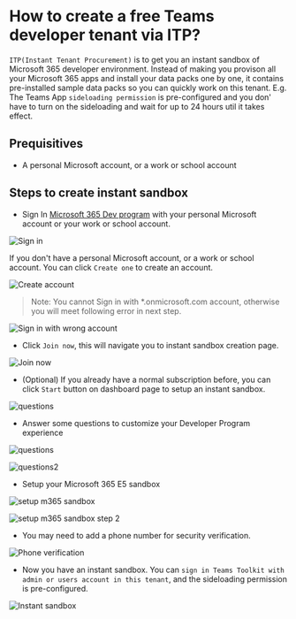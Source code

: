 # How to create a free Teams developer tenant via ITP?

`ITP(Instant Tenant Procurement)` is to get you an instant sandbox of Microsoft 365 developer environment. Instead of making you provison all your Microsoft 365 apps and install your data packs one by one, it contains pre-installed sample data packs so you can quickly work on this tenant. E.g. The Teams App `sideloading permission` is pre-configured and you don' have to turn on the sideloading and wait for up to 24 hours util it takes effect.

## Prequisitives

- A personal Microsoft account, or a work or school account

## Steps to create instant sandbox

- Sign In [Microsoft 365 Dev program](https://developer.microsoft.com/en-us/microsoft-365/dev-program) with your personal Microsoft account or your work or school account.

![Sign in](./m365.png)

If you don't have a personal Microsoft account, or a work or school account. You can click `Create one` to create an account.

![Create account](./createone.png)

>Note: You cannot Sign in with *.onmicrosoft.com account, otherwise you will meet following error in next step.

![Sign in with wrong account](./joinnowerror.png)

- Click `Join now`, this will navigate you to instant sandbox creation page.

![Join now](./joinnow.png)

- (Optional) If you already have a normal subscription before, you can click `Start` button on dashboard page to setup an instant sandbox.

![questions](./withnormalsubscription.png)

- Answer some questions to customize your Developer Program experience

![questions](./m365questions1.png)

![questions2](./m365questions2.png)

- Setup your Microsoft 365 E5 sandbox

![setup m365 sandbox](./setupm365.png)

![setup m365 sandbox step 2](./setupm3652.png)

- You may need to add a phone number for security verification.

![Phone verification](./phoneverification.png)

- Now you have an instant sandbox. You can `sign in Teams Toolkit with admin or users account in this tenant`, and the sideloading permission is pre-configured.

![Instant sandbox](./m365-dev-program-instant-sandbox.png)
